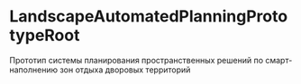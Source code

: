 # LandscapeAutomatedPlanningPrototypeRoot
Прототип системы планирования пространственных решений по смарт-наполнению зон отдыха дворовых территорий
